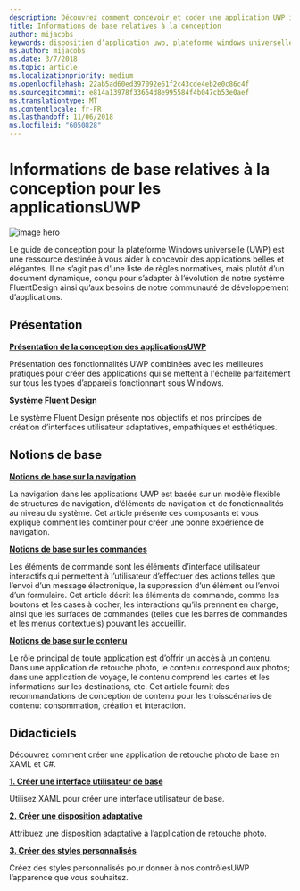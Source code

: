 ```yaml
---
description: Découvrez comment concevoir et coder une application UWP intuitive qui s’affiche parfaitement sur un grand nombre d’appareils et sur des écrans de différentes tailles.
title: Informations de base relatives à la conception
author: mijacobs
keywords: disposition d’application uwp, plateforme windows universelle, conception d’application, interface
ms.author: mijacobs
ms.date: 3/7/2018
ms.topic: article
ms.localizationpriority: medium
ms.openlocfilehash: 22ab5ad60ed397092e61f2c43cde4eb2e0c86c4f
ms.sourcegitcommit: e814a13978f33654d8e995584f4b047cb53e0aef
ms.translationtype: MT
ms.contentlocale: fr-FR
ms.lasthandoff: 11/06/2018
ms.locfileid: "6050828"
---
```

# <a name="design-basics-for-uwp-apps"></a>Informations de base relatives à la conception pour les applicationsUWP

![image hero](images/header-design-basics.svg)

Le guide de conception pour la plateforme Windows universelle (UWP) est une ressource destinée à vous aider à concevoir des applications belles et élégantes. Il ne s’agit pas d’une liste de règles normatives, mais plutôt d’un document dynamique, conçu pour s’adapter à l’évolution de notre système FluentDesign ainsi qu’aux besoins de notre communauté de développement d’applications. 

## <a name="overview"></a>Présentation

[**Présentation de la conception des applicationsUWP**](design-and-ui-intro.md)

Présentation des fonctionnalités UWP combinées avec les meilleures pratiques pour créer des applications qui se mettent à l'échelle parfaitement sur tous les types d’appareils fonctionnant sous Windows.

[**Système Fluent Design**](../fluent-design-system/index.md)

Le système Fluent Design présente nos objectifs et nos principes de création d’interfaces utilisateur adaptatives, empathiques et esthétiques.

## <a name="basics"></a>Notions de base

[**Notions de base sur la navigation**](navigation-basics.md)

La navigation dans les applications UWP est basée sur un modèle flexible de structures de navigation, d’éléments de navigation et de fonctionnalités au niveau du système. Cet article présente ces composants et vous explique comment les combiner pour créer une bonne expérience de navigation.

[**Notions de base sur les commandes**](commanding-basics.md)

Les éléments de commande sont les éléments d’interface utilisateur interactifs qui permettent à l’utilisateur d’effectuer des actions telles que l’envoi d’un message électronique, la suppression d’un élément ou l’envoi d’un formulaire. Cet article décrit les éléments de commande, comme les boutons et les cases à cocher, les interactions qu’ils prennent en charge, ainsi que les surfaces de commandes (telles que les barres de commandes et les menus contextuels) pouvant les accueillir.

[**Notions de base sur le contenu**](content-basics.md)

Le rôle principal de toute application est d’offrir un accès à un contenu. Dans une application de retouche photo, le contenu correspond aux photos; dans une application de voyage, le contenu comprend les cartes et les informations sur les destinations, etc. Cet article fournit des recommandations de conception de contenu pour les troisscénarios de contenu: consommation, création et interaction.

## <a name="tutorials"></a>Didacticiels

Découvrez comment créer une application de retouche photo de base en XAML et C#.
<!-- <img src="images/landing-page/photolab-50.png" style="{height: 339px}" alt=" " /> -->

[**1. Créer une interface utilisateur de base**](xaml-basics-ui.md)

Utilisez XAML pour créer une interface utilisateur de base.

[**2. Créer une disposition adaptative**](xaml-basics-adaptive-layout.md)

Attribuez une disposition adaptative à l’application de retouche photo.

[**3. Créer des styles personnalisés**](xaml-basics-style.md)

Créez des styles personnalisés pour donner à nos contrôlesUWP l’apparence que vous souhaitez.